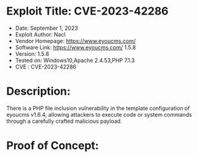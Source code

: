 # Exploit Title:  CVE-2023-42286
- Date: September 1, 2023
- Exploit Author: Nacl
- Vendor Homepage: https://www.eyoucms.com/
- Software Link:  https://www.eyoucms.com/ 1.5.8
- Version: 1.5.8
- Tested on: Windows10,Apache 2.4.53,PHP 7.1.3
- CVE : CVE-2023-42286

# Description:
There is a PHP file inclusion vulnerability in the template configuration of eyoucms v1.6.4, allowing attackers to execute code or system commands through a carefully crafted malicious payload.

# Proof of Concept:

